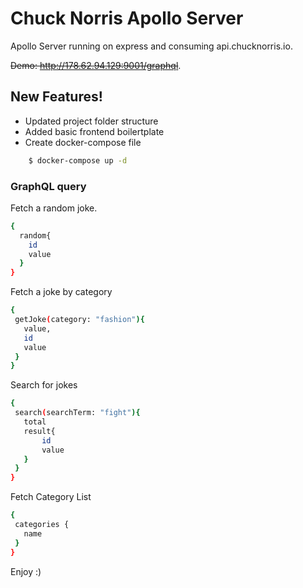 # Chuck Norris Apollo Server
 Apollo Server running on express and consuming api.chucknorris.io.
 
  ~~Demo: http://178.62.94.129:9001/graphql~~.


## New Features!

  - Updated project folder structure
  - Added basic frontend boilertplate 
  - Create docker-compose file

```sh
    $ docker-compose up -d
```

### GraphQL query

Fetch a random joke.

```sh
{
  random{
    id
    value
  }
}
```
 Fetch a joke by category
 ```sh
{
  getJoke(category: "fashion"){
    value,
    id
    value
  }
}
```
  Search for jokes
 ```sh
{
  search(searchTerm: "fight"){
	total
    result{
        id
        value
    }
  }
}
```  

Fetch Category List
 ```sh
{
  categories {
    name
  }
}
```  


Enjoy :)
